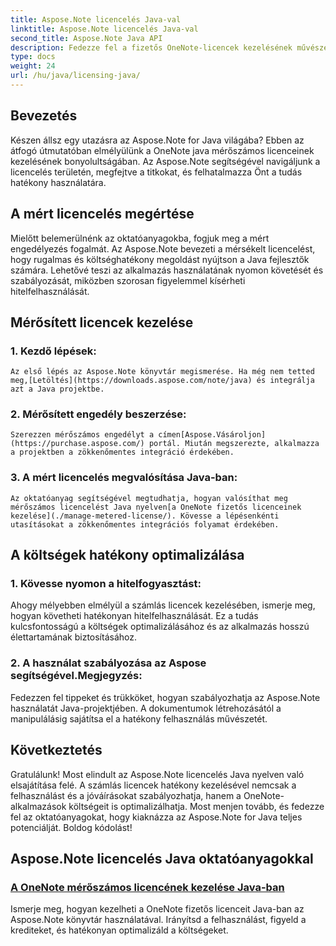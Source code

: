 ```yaml
---
title: Aspose.Note licencelés Java-val
linktitle: Aspose.Note licencelés Java-val
second_title: Aspose.Note Java API
description: Fedezze fel a fizetős OneNote-licencek kezelésének művészetét Java nyelven az Aspose.Note segítségével. Hatékonyan ellenőrizheti a felhasználást, figyelheti a krediteket és optimalizálhatja a költségeket.
type: docs
weight: 24
url: /hu/java/licensing-java/
---
```

## Bevezetés

Készen állsz egy utazásra az Aspose.Note for Java világába? Ebben az átfogó útmutatóban elmélyülünk a OneNote java mérőszámos licenceinek kezelésének bonyolultságában. Az Aspose.Note segítségével navigáljunk a licencelés területén, megfejtve a titkokat, és felhatalmazza Önt a tudás hatékony használatára.

## A mért licencelés megértése

Mielőtt belemerülnénk az oktatóanyagokba, fogjuk meg a mért engedélyezés fogalmát. Az Aspose.Note bevezeti a mérsékelt licencelést, hogy rugalmas és költséghatékony megoldást nyújtson a Java fejlesztők számára. Lehetővé teszi az alkalmazás használatának nyomon követését és szabályozását, miközben szorosan figyelemmel kísérheti hitelfelhasználását.

## Mérősített licencek kezelése

### 1. Kezdő lépések:
    Az első lépés az Aspose.Note könyvtár megismerése. Ha még nem tetted meg,[Letöltés](https://downloads.aspose.com/note/java) és integrálja azt a Java projektbe.

### 2. Mérősített engedély beszerzése:
    Szerezzen mérőszámos engedélyt a címen[Aspose.Vásároljon](https://purchase.aspose.com/) portál. Miután megszerezte, alkalmazza a projektben a zökkenőmentes integráció érdekében.

### 3. A mért licencelés megvalósítása Java-ban:
    Az oktatóanyag segítségével megtudhatja, hogyan valósíthat meg mérőszámos licencelést Java nyelven[a OneNote fizetős licenceinek kezelése](./manage-metered-license/). Kövesse a lépésenkénti utasításokat a zökkenőmentes integrációs folyamat érdekében.

## A költségek hatékony optimalizálása

### 1. Kövesse nyomon a hitelfogyasztást:
   Ahogy mélyebben elmélyül a számlás licencek kezelésében, ismerje meg, hogyan követheti hatékonyan hitelfelhasználását. Ez a tudás kulcsfontosságú a költségek optimalizálásához és az alkalmazás hosszú élettartamának biztosításához.

### 2. A használat szabályozása az Aspose segítségével.Megjegyzés:
   Fedezzen fel tippeket és trükköket, hogyan szabályozhatja az Aspose.Note használatát Java-projektjében. A dokumentumok létrehozásától a manipulálásig sajátítsa el a hatékony felhasználás művészetét.

## Következtetés

Gratulálunk! Most elindult az Aspose.Note licencelés Java nyelven való elsajátítása felé. A számlás licencek hatékony kezelésével nemcsak a felhasználást és a jóváírásokat szabályozhatja, hanem a OneNote-alkalmazások költségeit is optimalizálhatja. Most menjen tovább, és fedezze fel az oktatóanyagokat, hogy kiaknázza az Aspose.Note for Java teljes potenciálját. Boldog kódolást!
## Aspose.Note licencelés Java oktatóanyagokkal
### [A OneNote mérőszámos licencének kezelése Java-ban](./manage-metered-license/)
Ismerje meg, hogyan kezelheti a OneNote fizetős licenceit Java-ban az Aspose.Note könyvtár használatával. Irányítsd a felhasználást, figyeld a krediteket, és hatékonyan optimalizáld a költségeket.